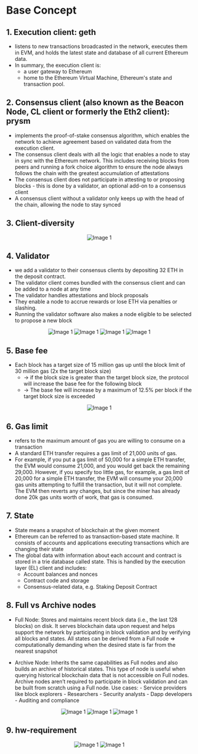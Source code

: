 # **Base Concept**

## **1. Execution client: geth**

- listens to new transactions broadcasted in the network, executes them in EVM, and holds the latest state and database of all current Ethereum data.
- In summary, the execution client is:
  - a user gateway to Ethereum
  - home to the Ethereum Virtual Machine, Ethereum's state and transaction pool.

## **2. Consensus client (also known as the Beacon Node, CL client or formerly the Eth2 client): prysm**

- implements the proof-of-stake consensus algorithm, which enables the network to achieve agreement based on validated data from the execution client.
- The consensus client deals with all the logic that enables a node to stay in sync with the Ethereum network. This includes receiving blocks from peers and running a fork choice algorithm to ensure the node always follows the chain with the greatest accumulation of attestations
- The consensus client does not participate in attesting to or proposing blocks - this is done by a validator, an optional add-on to a consensus client
- A consensus client without a validator only keeps up with the head of the chain, allowing the node to stay synced

## **3. Client-diversity**

<div class="image-container" align="center">
<img src="img/client-diversity.png" alt="Image 1"  >
</div>

## **4. Validator**

- we add a validator to their consensus clients by depositing 32 ETH in the deposit contract.
- The validator client comes bundled with the consensus client and can be added to a node at any time
- The validator handles attestations and block proposals
- They enable a node to accrue rewards or lose ETH via penalties or slashing.
- Running the validator software also makes a node eligible to be selected to propose a new block

<div class="image-container" align="center">
<img src="img/execution-consensus-validator.png" alt="Image 1"  >
<img src="img/node-architect-1.png" alt="Image 1"  >
<img src="img/node-architect-2.png" alt="Image 1"  >
<img src="img/network-layer-schematic.png" alt="Image 1"  >
</div>

## **5. Base fee**

- Each block has a target size of 15 million gas up until the block limit of 30 million gas (2x the target block size)
  - -> if the block size is greater than the target block size, the protocol will increase the base fee for the following block
  - -> The base fee will increase by a maximum of 12.5% per block if the target block size is exceeded

<div class="image-container" align="center">
<img src="img/base-fee.png" alt="Image 1"  >
</div>

## **6. Gas limit**

- refers to the maximum amount of gas you are willing to consume on a transaction
- A standard ETH transfer requires a gas limit of 21,000 units of gas.
- For example, if you put a gas limit of 50,000 for a simple ETH transfer, the EVM would consume 21,000, and you would get back the remaining 29,000. However, if you specify too little gas, for example, a gas limit of 20,000 for a simple ETH transfer, the EVM will consume your 20,000 gas units attempting to fulfill the transaction, but it will not complete. The EVM then reverts any changes, but since the miner has already done 20k gas units worth of work, that gas is consumed.

## **7. State**

- State means a snapshot of blockchain at the given moment
- Ethereum can be referred to as transaction-based state machine. It consists of accounts and applications executing transactions which are changing their state
- The global data with information about each account and contract is stored in a trie database called state. This is handled by the execution layer (EL) client and includes:
  - Account balances and nonces
  - Contract code and storage
  - Consensus-related data, e.g. Staking Deposit Contract

## **8. Full vs Archive nodes**

- Full Node: Stores and maintains recent block data (i.e., the last 128 blocks) on disk. It serves blockchain data upon request and helps support the network by participating in block validation and by verifying all blocks and states. All states can be derived from a Full node
  => computationally demanding when the desired state is far from the nearest snapshot

- Archive Node: Inherits the same capabilities as Full nodes and also builds an archive of historical states. This type of node is useful when querying historical blockchain data that is not accessible on Full nodes. Archive nodes aren’t required to participate in block validation and can be built from scratch using a Full node.
  Use cases: - Service providers like block explorers - Researchers - Security analysts - Dapp developers - Auditing and compliance

<div class="image-container" align="center">
<img src="img/archive-node.webp" alt="Image 1"  >
<img src="img/full-node.webp" alt="Image 1"  >
<img src="img/node-comparison.png" alt="Image 1"  >
</div>

## **9. hw-requirement**

<div class="image-container" align="center">
<img src="img/hw-requirement.png" alt="Image 1"  >
<img src="img/hw-requirement-2.png" alt="Image 1"  >
</div>
